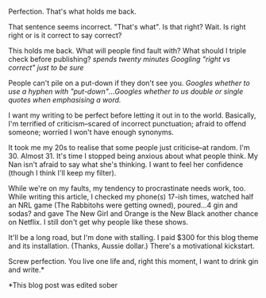 Perfection. That's what holds me back.

That sentence seems incorrect. "That's what". Is that right? Wait. Is right right or is it correct to say correct?

This holds me back. What will people find fault with? What should I triple check before publishing? *spends twenty minutes Googling "right vs correct" just to be sure*

People can't pile on a put-down if they don't see you. *Googles whether to use a hyphen with "put-down"*…*Googles whether to us double or single quotes when emphasising a word.*

I want my writing to be perfect before letting it out in to the world. Basically, I'm terrified of criticism–scared of incorrect punctuation; afraid to offend someone; worried I won't have enough synonyms.

It took me my 20s to realise that some people just criticise–at random. I'm 30. Almost 31. It's time I stopped being anxious about what people think. My Nan isn't afraid to say what she's thinking. I want to feel her confidence (though I think I'll keep my filter).

While we're on my faults, my tendency to procrastinate needs work, too. While writing this article, I checked my phone(s) 17-ish times, watched half an NRL game (The Rabbitohs were getting owned), poured...4 gin and sodas? and gave The New Girl and Orange is the New Black another chance on Netflix. I still don't get why people like these shows.

It'll be a long road, but I'm done with stalling. I paid $300 for this blog theme and its installation. (Thanks, Aussie dollar.) There's a motivational kickstart.

Screw perfection. You live one life and, right this moment, I want to drink gin and write.*

*This blog post was edited sober
